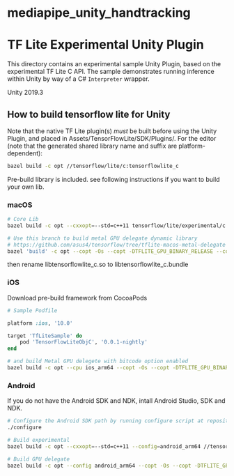 # mediapipe_unity_handtracking
# TF Lite Experimental Unity Plugin

This directory contains an experimental sample Unity Plugin, based on
the experimental TF Lite C API. The sample demonstrates running inference within
Unity by way of a C# `Interpreter` wrapper.

Unity 2019.3

## How to build tensorflow lite for Unity

Note that the native TF Lite plugin(s) *must* be built before using the Unity
Plugin, and placed in Assets/TensorFlowLite/SDK/Plugins/. For the editor (note
that the generated shared library name and suffix are platform-dependent):

```sh
bazel build -c opt //tensorflow/lite/c:tensorflowlite_c
```

Pre-build library is included. see following instructions if you want to build your own lib.

### macOS

```sh
# Core Lib
bazel build -c opt --cxxopt=--std=c++11 tensorflow/lite/experimental/c:libtensorflowlite_c.so

# Use this branch to build metal GPU delegate dynamic library
# https://github.com/asus4/tensorflow/tree/tflite-macos-metal-delegate
bazel 'build' -c opt --copt -Os --copt -DTFLITE_GPU_BINARY_RELEASE --copt -fvisibility=hidden --linkopt -s --strip always --cxxopt=-std=c++14 --apple_platform_type=macos '//tensorflow/lite/delegates/gpu:tensorflow_lite_gpu_dylib'
```

then rename libtensorflowlite_c.so to libtensorflowlite_c.bundle

### iOS

Download pre-build framework from CocoaPods

```ruby
# Sample Podfile

platform :ios, '10.0'

target 'TfLiteSample' do
    pod 'TensorFlowLiteObjC', '0.0.1-nightly'
end
```

```sh
# and build Metal GPU delegete with bitcode option enabled
bazel build -c opt --cpu ios_arm64 --copt -Os --copt -DTFLITE_GPU_BINARY_RELEASE --copt -fvisibility=hidden --copt=-fembed-bitcode --linkopt -s --strip always --cxxopt=-std=c++14 //tensorflow/lite/delegates/gpu:tensorflow_lite_gpu_framework --apple_platform_type=ios
```

### Android

If you do not have the Android SDK and NDK, intall Android Studio, SDK and NDK.

```sh
# Configure the Android SDK path by running configure script at repository root
./configure

# Build experimental
bazel build -c opt --cxxopt=--std=c++11 --config=android_arm64 //tensorflow/lite/experimental/c:libtensorflowlite_c.so

# Build GPU delegate
bazel build -c opt --config android_arm64 --copt -Os --copt -DTFLITE_GPU_BINARY_RELEASE --copt -fvisibility=hidden --linkopt -s --strip always //tensorflow/lite/delegates/gpu:libtensorflowlite_gpu_delegate.so
```
